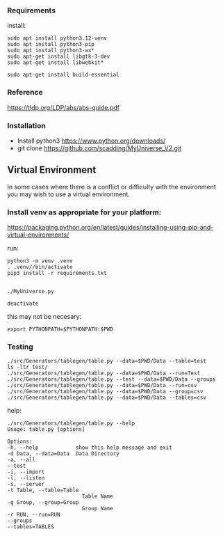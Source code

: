 
### Requirements ###
install:

    sudo apt install python3.12-venv
    sudo apt install python3-pip
    sudo apt install python3-wx*
    sudo apt-get install libgtk-3-dev
    sudo apt-get install libwebkit*

    sudo apt-get install build-essential

### Reference ###
https://tldp.org/LDP/abs/abs-guide.pdf


### Installation ###
* Install python3
    https://www.python.org/downloads/
* git clone https://github.com/scadding/MyUniverse_V2.git

## Virtual Environment ##
In some cases where there is a conflict or difficulty with the environment you may wish to use a virtual environment.

### Install venv as appropriate for your platform: ###
https://packaging.python.org/en/latest/guides/installing-using-pip-and-virtual-environments/

run:

    python3 -m venv .venv
    . .venv//bin/activate
    pip3 install -r requirements.txt


    ./MyUniverse.py

    deactivate

this may not be necesary:

    export PYTHONPATH=$PYTHONPATH:$PWD

### Testing ###

    ./src/Generators/tablegen/table.py --data=$PWD/Data --table=test
    ls -ltr test/
    ./src/Generators/tablegen/table.py --data=$PWD/Data --run=Test
    ./src/Generators/tablegen/table.py --test --data=$PWD/Data --groups
    ./src/Generators/tablegen/table.py --data=$PWD/Data --run=csv
    ./src/Generators/tablegen/table.py --data=$PWD/Data --group=csv
    ./src/Generators/tablegen/table.py --data=$PWD/Data --tables=csv

help:

    ./src/Generators/tablegen/table.py --help
    Usage: table.py [options]

    Options:
    -h, --help            show this help message and exit
    -d Data, --data=Data  Data Directory
    -a, --all             
    --test                
    -i, --import          
    -l, --listen          
    -s, --server          
    -t Table, --table=Table
                            Table Name
    -g Group, --group=Group
                            Group Name
    -r RUN, --run=RUN     
    --groups              
    --tables=TABLES       
  


